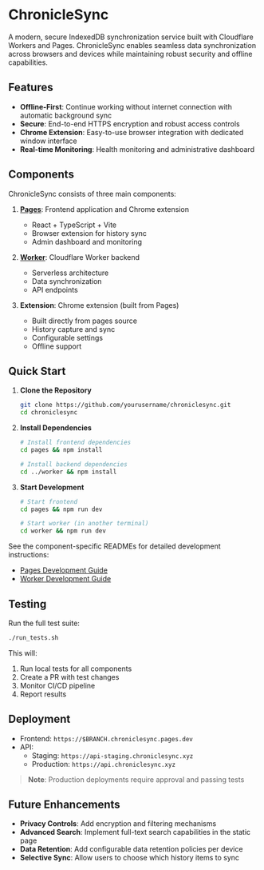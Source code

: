 # ChronicleSync

A modern, secure IndexedDB synchronization service built with Cloudflare Workers and Pages. ChronicleSync enables seamless data synchronization across browsers and devices while maintaining robust security and offline capabilities.

## Features

- **Offline-First**: Continue working without internet connection with automatic background sync
- **Secure**: End-to-end HTTPS encryption and robust access controls
- **Chrome Extension**: Easy-to-use browser integration with dedicated window interface
- **Real-time Monitoring**: Health monitoring and administrative dashboard

## Components

ChronicleSync consists of three main components:

1. **[Pages](pages/README.md)**: Frontend application and Chrome extension
   - React + TypeScript + Vite
   - Browser extension for history sync
   - Admin dashboard and monitoring

2. **[Worker](worker/README.md)**: Cloudflare Worker backend
   - Serverless architecture
   - Data synchronization
   - API endpoints

3. **Extension**: Chrome extension (built from Pages)
   - Built directly from pages source
   - History capture and sync
   - Configurable settings
   - Offline support

## Quick Start

1. **Clone the Repository**
   ```bash
   git clone https://github.com/yourusername/chroniclesync.git
   cd chroniclesync
   ```

2. **Install Dependencies**
   ```bash
   # Install frontend dependencies
   cd pages && npm install

   # Install backend dependencies
   cd ../worker && npm install
   ```

3. **Start Development**
   ```bash
   # Start frontend
   cd pages && npm run dev

   # Start worker (in another terminal)
   cd worker && npm run dev
   ```

See the component-specific READMEs for detailed development instructions:
- [Pages Development Guide](pages/README.md)
- [Worker Development Guide](worker/README.md)

## Testing

Run the full test suite:
```bash
./run_tests.sh
```

This will:
1. Run local tests for all components
2. Create a PR with test changes
3. Monitor CI/CD pipeline
4. Report results

## Deployment

- Frontend: `https://$BRANCH.chroniclesync.pages.dev`
- API:
  - Staging: `https://api-staging.chroniclesync.xyz`
  - Production: `https://api.chroniclesync.xyz`

> **Note**: Production deployments require approval and passing tests

## Future Enhancements

- **Privacy Controls**: Add encryption and filtering mechanisms
- **Advanced Search**: Implement full-text search capabilities in the static page
- **Data Retention**: Add configurable data retention policies per device
- **Selective Sync**: Allow users to choose which history items to sync